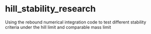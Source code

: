 # hill_stability_research
Using the rebound numerical integration code to test different stability criteria under the hill limit and comparable mass limit
